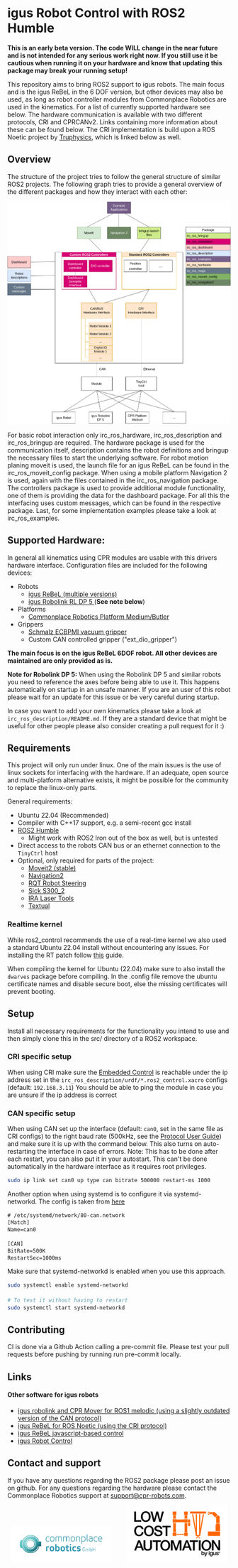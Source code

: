 # igus Robot Control with ROS2 Humble

**This is an early beta version. The code WILL change in the near future and is not intended for any serious work right now. If you still use it be cautious when running it on your hardware and know that updating this package may break your running setup!**

This repository aims to bring ROS2 support to igus robots. The main focus and is the igus ReBeL in the 6 DOF version, but other devices may also be used, as long as robot controller modules from Commonplace Robotics are used in the kinematics. For a list of currently supported hardware see below.
The hardware communication is available with two different protocols, CRI and CPRCANv2. Links containing more information about these can be found below. The CRI implementation is build upon a ROS Noetic project by [Truphysics](https://www.truphysics.com/), which is linked below as well.

## Overview
The structure of the project tries to follow the general structure of similar ROS2 projects. The following graph tries to provide a general overview of the different packages and how they interact with each other:

![An overview of the different packages](doc/Architecture.png)

For basic robot interaction only irc_ros_hardware, irc_ros_description and irc_ros_bringup are required. The hardware package is used for the communication itself, description contains the robot definitions and bringup the necessary files to start the underlying software.
For robot motion planing moveit is used, the launch file for an igus ReBeL can be found in the irc_ros_moveit_config package. When using a mobile platform Navigation 2 is used, again with the files contained in the irc_ros_navigation package.
The controllers package is used to provide additional module functionality, one of them is providing the data for the dashboard package. For all this the interfacing uses custom messages, which can be found in the respective package.
Last, for some implementation examples please take a look at irc_ros_examples.

## Supported Hardware:
In general all kinematics using CPR modules are usable with this drivers hardware interface. Configuration files are included for the following devices:
 - Robots
   - [igus ReBeL (multiple versions)](https://www.igus.de/product/20962?artNr=REBEL-6DOF-01) 
   - [igus Robolink RL DP 5 ](https://www.igus.de/product/20239?artNr=RL-DP-5) (**See note below**)
 - Platforms
   - [Commonplace Robotics Platform Medium/Butler](https://cpr-robots.com/servicerobotics#mobileplatformmedium)
 - Grippers
   - [Schmalz ECBPMI vacuum gripper](https://www.schmalz.com/en-us/vacuum-technology-for-robotics/vacuum-generators/vacuum-generators-ecbpmi-312576/)
   - Custom CAN controlled gripper ("ext_dio_gripper")

**The main focus is on the igus ReBeL 6DOF robot. All other devices are maintained are only provided as is.**

**Note for Robolink DP 5:** When using the Robolink DP 5 and similar robots you need to reference the axes before being able to use it. This happens automatically on startup in an unsafe manner. If you are an user of this robot please wait for an update for this issue or be very careful during startup.

In case you want to add your own kinematics please take a look at `irc_ros_description/README.md`. If they are a standard device that might be useful for other people please also consider creating a pull request for it :)

## Requirements
This project will only run under linux. One of the main issues is the use of linux sockets for interfacing with the hardware. If an adequate, open source and multi-platform alternative exists, it might be possible for the community to replace the linux-only parts.

General requirements:
 - Ubuntu 22.04 (Recommended)
 - Compiler with C++17 support, e.g. a semi-recent gcc install
 - [ROS2 Humble](https://docs.ros.org/en/humble/Installation/Ubuntu-Install-Debians.html)
   - Might work with ROS2 Iron out of the box as well, but is untested
 - Direct access to the robots CAN bus or an ethernet connection to the `TinyCtrl` host
 - Optional, only required for parts of the project:
   - [Moveit2 (stable)](https://moveit.ros.org/install-moveit2/binary/)
   - [Navigation2](https://navigation.ros.org/build_instructions/index.html)
   - [RQT Robot Steering](https://github.com/cpr-fer/rqt_robot_steering/tree/twiststamped)
   - [Sick S300_2](https://github.com/ajtudela/sicks300_2/tree/humble)
   - [IRA Laser Tools](https://github.com/nakai-omer/ira_laser_tools/tree/humble)
   - [Textual](https://github.com/Textualize/textual)

### Realtime kernel
While ros2_control recommends the use of a real-time kernel we also used a standard Ubuntu 22.04 install without encountering any issues. For installing the RT patch follow [this](https://docs.ros.org/en/humble/Tutorials/Miscellaneous/Building-Realtime-rt_preempt-kernel-for-ROS-2.html) guide.

When compiling the kernel for Ubuntu (22.04) make sure to also install the `dwarves` package before compiling. In the .config file remove the ubuntu certificate names and disable secure boot, else the missing certificates will prevent booting.

## Setup
Install all necessary requirements for the functionality you intend to use and then simply clone this in the src/ directory of a ROS2 workspace.

### CRI specific setup
When using CRI make sure the [Embedded Control](https://cpr-robots.com/robot-control#electronics) is reachable under the ip address set in the `irc_ros_description/urdf/*.ros2_control.xacro` configs (default: `192.168.3.11`) You should be able to ping the module in case you are unsure if the ip address is correct

### CAN specific setup
When using CAN set up the interface (default: `can0`, set in the same file as CRI configs) to the right baud rate (500kHz, see the [Protocol User Guide](https://cpr-robots.com/download/CAN/CPR_CAN_Protocol_V2_UserGuide_en.pdf)) and make sure it is up with the command below. This also turns on auto-restarting the interface in case of errors.
Note: This has to be done after each restart, you can also put it in your autostart. This can't be done automatically in the hardware interface as it requires root privileges. 

``` bash
sudo ip link set can0 up type can bitrate 500000 restart-ms 1000
```
Another option when using systemd is to configure it via systemd-networkd. The config is taken from [here](https://www.pengutronix.de/en/blog/2022-02-04-initializing-can-interfaces-with-systemd-networkd.html)

```
# /etc/systemd/network/80-can.network
[Match]
Name=can0

[CAN]
BitRate=500K
RestartSec=1000ms
```

Make sure that systemd-networkd is enabled when you use this approach.
``` bash
sudo systemctl enable systemd-networkd

# To test it without having to restart
sudo systemctl start systemd-networkd
```

## Contributing
CI is done via a Github Action calling a pre-commit file. Please test your pull requests before pushing by running run pre-commit locally.

## Links
#### Other software for igus robots
 - [igus robolink and CPR Mover for ROS1 melodic (using a slightly outdated version of the CAN protocol)](https://github.com/CPR-Robots/cpr_robot)
 - [igus ReBeL for ROS Noetic (using the CRI protocol)](https://bitbucket.org/truphysics/igus_rebel/src/master/)
 - [igus ReBeL javascript-based control](https://github.com/joepuzzo/igus-motor-controller)
 - [igus Robot Control](https://www.igus.de/info/roboter-software)

## Contact and support
If you have any questions regarding the ROS2 package please post an issue on github. For any questions regarding the hardware please contact the Commonplace Robotics support at support@cpr-robots.com.

<p align="center">
  <img alt="Commonplace Robotics" src="./doc/logo_cpr.jpg" width="45%">
&nbsp; &nbsp; &nbsp; &nbsp;
  <img alt="igus Low Cost Automation" src="./doc/logo_igus_lca.jpg" width="45%">
</p>
